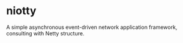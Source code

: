 niotty
======

A simple asynchronous event-driven network application framework, consulting with Netty structure.
